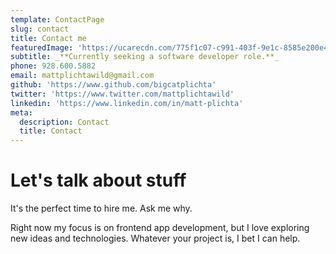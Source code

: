 ```yaml
---
template: ContactPage
slug: contact
title: Contact me
featuredImage: 'https://ucarecdn.com/775f1c07-c991-403f-9e1c-8585e200e42e/'
subtitle: _**Currently seeking a software developer role.**_
phone: 928.600.5882
email: mattplichtawild@gmail.com
github: 'https://www.github.com/bigcatplichta'
twitter: 'https://www.twitter.com/mattplichtawild'
linkedin: 'https://www.linkedin.com/in/matt-plichta'
meta:
  description: Contact
  title: Contact
---
```

# Let's talk about stuff

It's the perfect time to hire me. Ask me why.

Right now my focus is on frontend app development, but I love exploring new ideas and technologies. Whatever your project is, I bet I can help.
